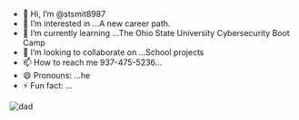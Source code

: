 - 👋 Hi, I’m @stsmit8987
- 👀 I’m interested in ...A new career path.
- 🌱 I’m currently learning ...The Ohio State University Cybersecurity Boot Camp
- 💞️ I’m looking to collaborate on ...School projects
- 📫 How to reach me 937-475-5236...
- 😄 Pronouns: ...he
- ⚡ Fun fact: ...

<!---
stsmit8987/stsmit8987 is a ✨ special ✨ repository because its `README.md` (this file) appears on your GitHub profile.
You can click the Preview link to take a look at your changes.
--->
![dad](https://github.com/stsmit8987/stsmit8987/assets/172213997/b5dbe77c-36bb-4bbf-8910-1532b0446e5c)
